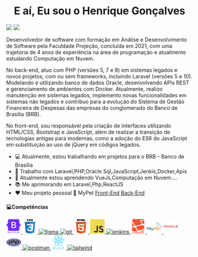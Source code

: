 
<h1 align="center">E aí, Eu sou o Henrique Gonçalves</h1>  

<p align="left">  
<a href="https://www.linkedin.com/in/henrique-gf/" target="blank"><img src="https://img.shields.io/badge/LinkedIn-0077B5?style=for-the-badge&logo=linkedin&logoColor=white" /></a>  
<a href="mailto: goncalves.f.henrique@gmail.com" target="blank"><img src="https://img.shields.io/badge/Gmail-D14836?style=for-the-badge&logo=gmail&logoColor=white" /></a>  
</p>

Desenvolvedor de software com formação em Análise e Desenvolvimento de Software pela Faculdade Projeção, concluída em 2021, com uma trajetória de 4 anos de experiência na área de programação e atualmente estudando Computação em Nuvem.

No back-end, atuo com PHP (versões 5, 7 e 8) em sistemas legados e novos projetos, com ou sem frameworks, incluindo Laravel (versões 5 e 10). Modelando e utilizando banco de dados Oracle, desenvolvendo APIs REST e gerenciamento de ambientes com Docker. Atualmente, realizo manutenção em sistemas legados, implemento novas funcionalidades em sistemas não legados e contribuo para a evolução do Sistema de Gestão Financeira de Despesas das empresas do conglomerado do Banco de Brasília (BRB).

No front-end, sou responsável pela criação de interfaces utilizando HTML/CSS, Bootstrap e JavaScript, além de realizar a transição de tecnologias antigas para modernas, como a adoção do ES6 do JavaScript em substituição ao uso de jQuery em códigos legados.
  
- 💻 Atualmente, estou trabalhando em projetos para o  BRB - Banco de Brasília
- 💪 Trabalho com   Laravel,PHP,Oracle Sql,JavaScript,Jenkis,Docker,Apis
- 🧐 Atualmente estou aprendendo   VueJs,Computação em Nuvem....
- 📚 Me aprimorando em  Laravel,Php,ReactJS
- ❤️ Meu projeto pessoal 🐶 MyPet  [Front-End](https://github.com/HenriqueGF1/MyPet-FrontEnd) [Back-End](https://github.com/HenriqueGF1/MyPet-BackEnd)
  
<h4 align="left">💻Competências</h4>  
<p align="left"> <a href="https://getbootstrap.com" target="_blank" rel="noreferrer"> <img src="https://raw.githubusercontent.com/devicons/devicon/master/icons/bootstrap/bootstrap-plain-wordmark.svg" alt="bootstrap" width="40" height="40"/> </a> <a href="https://www.w3schools.com/css/" target="_blank" rel="noreferrer"> <img src="https://raw.githubusercontent.com/devicons/devicon/master/icons/css3/css3-original-wordmark.svg" alt="css3" width="40" height="40"/> </a> <a href="https://www.figma.com/" target="_blank" rel="noreferrer"> <img src="https://www.vectorlogo.zone/logos/figma/figma-icon.svg" alt="figma" width="40" height="40"/> </a> <a href="https://git-scm.com/" target="_blank" rel="noreferrer"> <img src="https://www.vectorlogo.zone/logos/git-scm/git-scm-icon.svg" alt="git" width="40" height="40"/> </a> <a href="https://www.w3.org/html/" target="_blank" rel="noreferrer"> <img src="https://raw.githubusercontent.com/devicons/devicon/master/icons/html5/html5-original-wordmark.svg" alt="html5" width="40" height="40"/> </a> <a href="https://developer.mozilla.org/en-US/docs/Web/JavaScript" target="_blank" rel="noreferrer"> <img src="https://raw.githubusercontent.com/devicons/devicon/master/icons/javascript/javascript-original.svg" alt="javascript" width="40" height="40"/> </a> <a href="https://www.jenkins.io" target="_blank" rel="noreferrer"> <img src="https://www.vectorlogo.zone/logos/jenkins/jenkins-icon.svg" alt="jenkins" width="40" height="40"/> </a> <a href="https://laravel.com/" target="_blank" rel="noreferrer"> <img src="https://raw.githubusercontent.com/devicons/devicon/master/icons/laravel/laravel-plain-wordmark.svg" alt="laravel" width="40" height="40"/> </a> <a href="https://www.mysql.com/" target="_blank" rel="noreferrer"> <img src="https://raw.githubusercontent.com/devicons/devicon/master/icons/mysql/mysql-original-wordmark.svg" alt="mysql" width="40" height="40"/> </a> <a href="https://www.oracle.com/" target="_blank" rel="noreferrer"> <img src="https://raw.githubusercontent.com/devicons/devicon/master/icons/oracle/oracle-original.svg" alt="oracle" width="40" height="40"/> </a> <a href="https://www.php.net" target="_blank" rel="noreferrer"> <img src="https://raw.githubusercontent.com/devicons/devicon/master/icons/php/php-original.svg" alt="php" width="40" height="40"/> </a> <a href="https://postman.com" target="_blank" rel="noreferrer"> <img src="https://www.vectorlogo.zone/logos/getpostman/getpostman-icon.svg" alt="postman" width="40" height="40"/> </a> <a href="https://reactjs.org/" target="_blank" rel="noreferrer"> <img src="https://raw.githubusercontent.com/devicons/devicon/master/icons/react/react-original-wordmark.svg" alt="react" width="40" height="40"/> </a> <a href="https://tailwindcss.com/" target="_blank" rel="noreferrer"> <img src="https://www.vectorlogo.zone/logos/tailwindcss/tailwindcss-icon.svg" alt="tailwind" width="40" height="40"/> </a> </p>  
  

  
